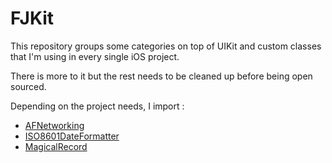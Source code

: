 FJKit
=====

This repository groups some categories on top of UIKit and custom classes that I'm using in every single iOS project.

There is more to it but the rest needs to be cleaned up before being open sourced.

Depending on the project needs, I import :

- [AFNetworking](http://afnetworking.org/)
- [ISO8601DateFormatter](http://boredzo.org/iso8601unparser/)
- [MagicalRecord](https://github.com/magicalpanda/MagicalRecord)
